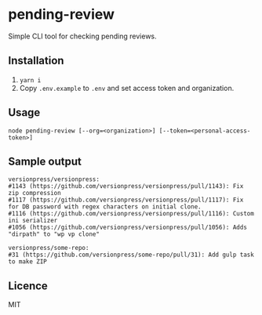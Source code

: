 # pending-review

Simple CLI tool for checking pending reviews.

## Installation

1. `yarn i`
2. Copy `.env.example` to `.env` and set access token and organization.

## Usage

`node pending-review [--org=<organization>] [--token=<personal-access-token>]`

## Sample output

```
versionpress/versionpress:
#1143 (https://github.com/versionpress/versionpress/pull/1143): Fix zip compression
#1117 (https://github.com/versionpress/versionpress/pull/1117): Fix for DB password with regex characters on initial clone.
#1116 (https://github.com/versionpress/versionpress/pull/1116): Custom ini serializer
#1056 (https://github.com/versionpress/versionpress/pull/1056): Adds "dirpath" to "wp vp clone"

versionpress/some-repo:
#31 (https://github.com/versionpress/some-repo/pull/31): Add gulp task to make ZIP
```

## Licence

MIT